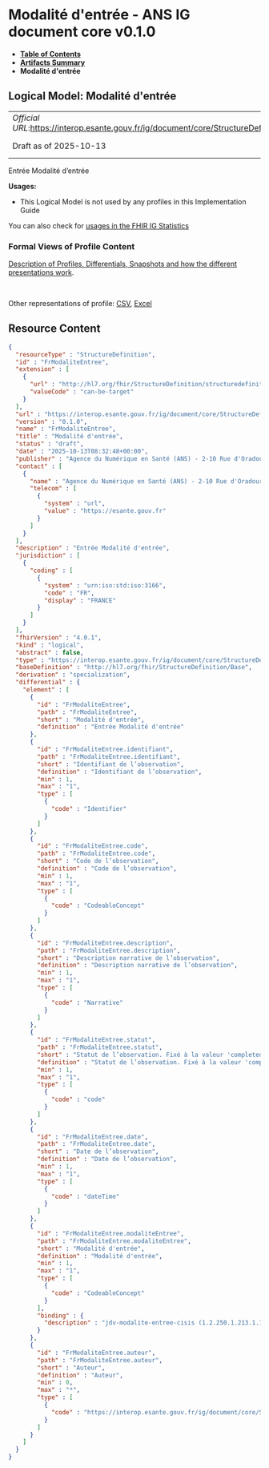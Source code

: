 # Modalité d'entrée - ANS IG document core v0.1.0

* [**Table of Contents**](toc.md)
* [**Artifacts Summary**](artifacts.md)
* **Modalité d'entrée**

## Logical Model: Modalité d'entrée 

| | |
| :--- | :--- |
| *Official URL*:https://interop.esante.gouv.fr/ig/document/core/StructureDefinition/FrModaliteEntree | *Version*:0.1.0 |
| Draft as of 2025-10-13 | *Computable Name*:FrModaliteEntree |

 
Entrée Modalité d’entrée 

**Usages:**

* This Logical Model is not used by any profiles in this Implementation Guide

You can also check for [usages in the FHIR IG Statistics](https://packages2.fhir.org/xig/ans.document.fr.core|current/StructureDefinition/FrModaliteEntree)

### Formal Views of Profile Content

 [Description of Profiles, Differentials, Snapshots and how the different presentations work](http://build.fhir.org/ig/FHIR/ig-guidance/readingIgs.html#structure-definitions). 

 

Other representations of profile: [CSV](StructureDefinition-FrModaliteEntree.csv), [Excel](StructureDefinition-FrModaliteEntree.xlsx) 



## Resource Content

```json
{
  "resourceType" : "StructureDefinition",
  "id" : "FrModaliteEntree",
  "extension" : [
    {
      "url" : "http://hl7.org/fhir/StructureDefinition/structuredefinition-type-characteristics",
      "valueCode" : "can-be-target"
    }
  ],
  "url" : "https://interop.esante.gouv.fr/ig/document/core/StructureDefinition/FrModaliteEntree",
  "version" : "0.1.0",
  "name" : "FrModaliteEntree",
  "title" : "Modalité d'entrée",
  "status" : "draft",
  "date" : "2025-10-13T08:32:48+00:00",
  "publisher" : "Agence du Numérique en Santé (ANS) - 2-10 Rue d'Oradour-sur-Glane, 75015 Paris",
  "contact" : [
    {
      "name" : "Agence du Numérique en Santé (ANS) - 2-10 Rue d'Oradour-sur-Glane, 75015 Paris",
      "telecom" : [
        {
          "system" : "url",
          "value" : "https://esante.gouv.fr"
        }
      ]
    }
  ],
  "description" : "Entrée Modalité d'entrée",
  "jurisdiction" : [
    {
      "coding" : [
        {
          "system" : "urn:iso:std:iso:3166",
          "code" : "FR",
          "display" : "FRANCE"
        }
      ]
    }
  ],
  "fhirVersion" : "4.0.1",
  "kind" : "logical",
  "abstract" : false,
  "type" : "https://interop.esante.gouv.fr/ig/document/core/StructureDefinition/FrModaliteEntree",
  "baseDefinition" : "http://hl7.org/fhir/StructureDefinition/Base",
  "derivation" : "specialization",
  "differential" : {
    "element" : [
      {
        "id" : "FrModaliteEntree",
        "path" : "FrModaliteEntree",
        "short" : "Modalité d'entrée",
        "definition" : "Entrée Modalité d'entrée"
      },
      {
        "id" : "FrModaliteEntree.identifiant",
        "path" : "FrModaliteEntree.identifiant",
        "short" : "Identifiant de l’observation",
        "definition" : "Identifiant de l’observation",
        "min" : 1,
        "max" : "1",
        "type" : [
          {
            "code" : "Identifier"
          }
        ]
      },
      {
        "id" : "FrModaliteEntree.code",
        "path" : "FrModaliteEntree.code",
        "short" : "Code de l’observation",
        "definition" : "Code de l’observation",
        "min" : 1,
        "max" : "1",
        "type" : [
          {
            "code" : "CodeableConcept"
          }
        ]
      },
      {
        "id" : "FrModaliteEntree.description",
        "path" : "FrModaliteEntree.description",
        "short" : "Description narrative de l’observation",
        "definition" : "Description narrative de l’observation",
        "min" : 1,
        "max" : "1",
        "type" : [
          {
            "code" : "Narrative"
          }
        ]
      },
      {
        "id" : "FrModaliteEntree.statut",
        "path" : "FrModaliteEntree.statut",
        "short" : "Statut de l’observation. Fixé à la valeur 'completed'",
        "definition" : "Statut de l’observation. Fixé à la valeur 'completed'",
        "min" : 1,
        "max" : "1",
        "type" : [
          {
            "code" : "code"
          }
        ]
      },
      {
        "id" : "FrModaliteEntree.date",
        "path" : "FrModaliteEntree.date",
        "short" : "Date de l’observation",
        "definition" : "Date de l’observation",
        "min" : 1,
        "max" : "1",
        "type" : [
          {
            "code" : "dateTime"
          }
        ]
      },
      {
        "id" : "FrModaliteEntree.modaliteEntree",
        "path" : "FrModaliteEntree.modaliteEntree",
        "short" : "Modalité d'entrée",
        "definition" : "Modalité d'entrée",
        "min" : 1,
        "max" : "1",
        "type" : [
          {
            "code" : "CodeableConcept"
          }
        ],
        "binding" : {
          "description" : "jdv-modalite-entree-cisis (1.2.250.1.213.1.1.5.73)"
        }
      },
      {
        "id" : "FrModaliteEntree.auteur",
        "path" : "FrModaliteEntree.auteur",
        "short" : "Auteur",
        "definition" : "Auteur",
        "min" : 0,
        "max" : "*",
        "type" : [
          {
            "code" : "https://interop.esante.gouv.fr/ig/document/core/StructureDefinition/Auteur"
          }
        ]
      }
    ]
  }
}

```
